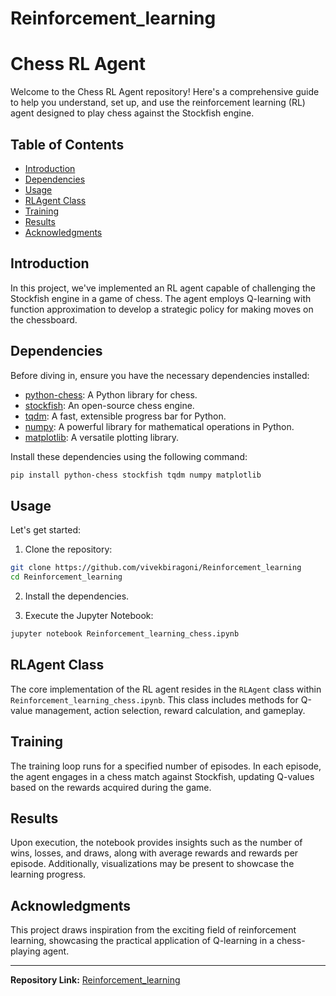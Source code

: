 # Reinforcement_learning



# Chess RL Agent

Welcome to the Chess RL Agent repository! Here's a comprehensive guide to help you understand, set up, and use the reinforcement learning (RL) agent designed to play chess against the Stockfish engine.

## Table of Contents
- [Introduction](#introduction)
- [Dependencies](#dependencies)
- [Usage](#usage)
- [RLAgent Class](#rlagent-class)
- [Training](#training)
- [Results](#results)
- [Acknowledgments](#acknowledgments)

## Introduction

In this project, we've implemented an RL agent capable of challenging the Stockfish engine in a game of chess. The agent employs Q-learning with function approximation to develop a strategic policy for making moves on the chessboard.

## Dependencies

Before diving in, ensure you have the necessary dependencies installed:

- [python-chess](https://python-chess.readthedocs.io/): A Python library for chess.
- [stockfish](https://stockfishchess.org/): An open-source chess engine.
- [tqdm](https://github.com/tqdm/tqdm): A fast, extensible progress bar for Python.
- [numpy](https://numpy.org/): A powerful library for mathematical operations in Python.
- [matplotlib](https://matplotlib.org/): A versatile plotting library.

Install these dependencies using the following command:

```bash
pip install python-chess stockfish tqdm numpy matplotlib
```

## Usage

Let's get started:

1. Clone the repository:

```bash
git clone https://github.com/vivekbiragoni/Reinforcement_learning
cd Reinforcement_learning
```

2. Install the dependencies.

3. Execute the Jupyter Notebook:

```bash
jupyter notebook Reinforcement_learning_chess.ipynb
```

## RLAgent Class

The core implementation of the RL agent resides in the `RLAgent` class within `Reinforcement_learning_chess.ipynb`. This class includes methods for Q-value management, action selection, reward calculation, and gameplay.

## Training

The training loop runs for a specified number of episodes. In each episode, the agent engages in a chess match against Stockfish, updating Q-values based on the rewards acquired during the game.

## Results

Upon execution, the notebook provides insights such as the number of wins, losses, and draws, along with average rewards and rewards per episode. Additionally, visualizations may be present to showcase the learning progress.

## Acknowledgments

This project draws inspiration from the exciting field of reinforcement learning, showcasing the practical application of Q-learning in a chess-playing agent.


---

**Repository Link:** [Reinforcement_learning](https://github.com/vivekbiragoni/Reinforcement_learning)
```

